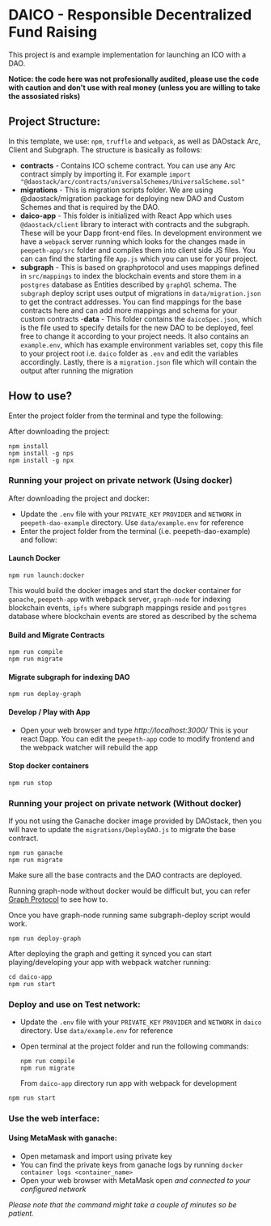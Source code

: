# DAICO - Responsible Decentralized Fund Raising

This project is and example implementation for launching an ICO with a DAO.

**Notice: the code here was not profesionally audited, please use the code with caution and don't use with real money (unless you are willing to take the assosiated risks)**

## Project Structure:

In this template, we use: `npm`, `truffle` and `webpack`, as well as DAOstack Arc, Client and Subgraph.
The structure is basically as follows:

- **contracts** - Contains ICO scheme contract. You can use any Arc contract simply by importing it. For example `import "@daostack/arc/contracts/universalSchemes/UniversalScheme.sol"`
- **migrations** - This is migration scripts folder. We are using @daostack/migration package for deploying new DAO and Custom Schemes and that is required by the DAO.
- **daico-app** - This folder is initialized with React App which uses `@daostack/client` library to interact with contracts and the subgraph. These will be your Dapp front-end files. In development environment we have a `webpack` server running which looks for the changes made in `peepeth-app/src` folder and compiles them into client side JS files. You can can find the starting file `App.js` which you can use for your project.
- **subgraph** - This is based on graphprotocol and uses mappings defined in `src/mappings` to index the blockchain events and store them in a `postgres` database as Entities described by `graphQl` schema. The `subgraph` deploy script uses output of migrations in `data/migration.json` to get the contract addresses. You can find mappings for the base contracts here and can add more mappings and schema for your custom contracts
-**data** - This folder contains the `daicoSpec.json`, which is the file used to specify details for the new DAO to be deployed, feel free to change it according to your project needs. It also contains an `example.env`, which has example environment variables set, copy this file to your project root i.e. `daico` folder as `.env` and edit the variables accordingly. Lastly, there is a `migration.json` file which will contain the output after running the migration

## How to use?

Enter the project folder from the terminal and type the following:

After downloading the project:

```
npm install
npm install -g nps
npm install -g npx
```

### Running your project on private network (Using docker)

After downloading the project and docker:

- Update the `.env` file with your `PRIVATE_KEY`  `PROVIDER` and `NETWORK` in `peepeth-dao-example` directory. Use `data/example.env` for reference
- Enter the project folder from the terminal (i.e. peepeth-dao-example) and follow:

#### Launch Docker

```
npm run launch:docker
```

  This would build the docker images and start the docker container for `ganache`, `peepeth-app` with webpack server, `graph-node` for indexing blockchain events, `ipfs` where subgraph mappings reside and `postgres` database where blockchain events are stored as described by the schema

#### Build and Migrate Contracts

```
npm run compile
npm run migrate
```

#### Migrate subgraph for indexing DAO
```
npm run deploy-graph
```

#### Develop / Play with App

- Open your web browser and type *http://localhost:3000/* This is your react Dapp. You can edit the `peepeth-app` code to modify frontend and the webpack watcher will rebuild the app

#### Stop docker containers

```
npm run stop
```

### Running your project on private network (Without docker)

If you not using the Ganache docker image provided by DAOstack, then you will have to update the `migrations/DeployDAO.js` to migrate the base contract.

  ```
  npm run ganache
  npm run migrate
  ```

Make sure all the base contracts and the DAO contracts are deployed.

Running graph-node without docker would be difficult but, you can refer [Graph Protocol](https://github.com/graphprotocol/graph-node) to see how to.

Once you have graph-node running same subgraph-deploy script would work.

```
npm run deploy-graph
```

After deploying the graph and getting it synced you can start playing/developing your app with webpack watcher running:

```
cd daico-app
npm run start
```

### Deploy and use on Test network:

- Update the `.env` file with your `PRIVATE_KEY`  `PROVIDER` and `NETWORK` in `daico` directory. Use `data/example.env` for reference
- Open terminal at the project folder and run the following commands:

  ```
  npm run compile
  npm run migrate
  ```
  
  From `daico-app` directory run app with webpack for development

```
npm run start
```

### Use the web interface:

#### Using MetaMask with ganache:
  - Open metamask and import using private key
  - You can find the private keys from ganache logs by running `docker container logs <container_name>`
  - Open your web browser with MetaMask open _and connected to your configured network_


_Please note that the command might take a couple of minutes so be patient._
